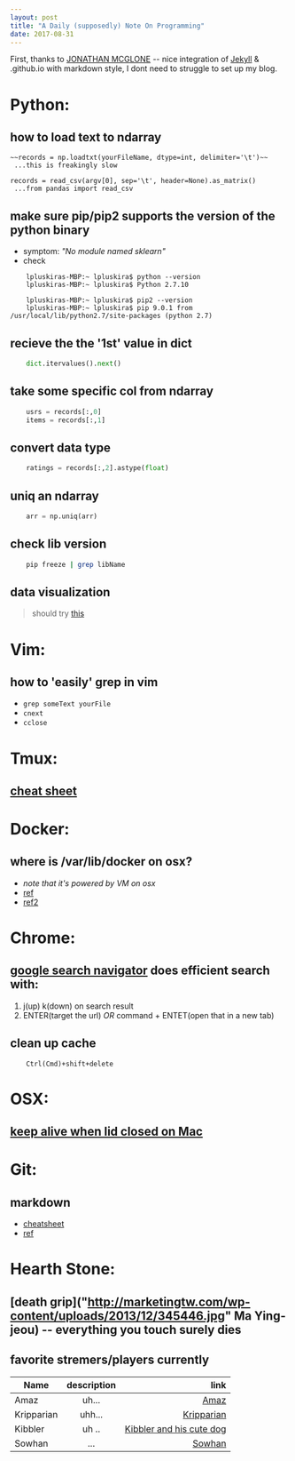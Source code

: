 ```yaml
---
layout: post
title: "A Daily (supposedly) Note On Programming"
date: 2017-08-31
---
```


First, thanks to [JONATHAN MCGLONE](http://jmcglone.com/guides/github-pages/ "an awesome tutorial") -- nice integration of [Jekyll](http://jekyllrb.com) & .github.io with markdown style, I dont need to struggle to set up my blog.

# Python:
## how to load text to ndarray
```
~~records = np.loadtxt(yourFileName, dtype=int, delimiter='\t')~~
 ...this is freakingly slow
    
records = read_csv(argv[0], sep='\t', header=None).as_matrix()
 ...from pandas import read_csv
```

## make sure pip/pip2 supports the version of the python binary
- symptom: *"No module named sklearn"*
- check 
```
    lpluskiras-MBP:~ lpluskira$ python --version
    lpluskiras-MBP:~ lpluskira$ Python 2.7.10
      
    lpluskiras-MBP:~ lpluskira$ pip2 --version
    lpluskiras-MBP:~ lpluskira$ pip 9.0.1 from /usr/local/lib/python2.7/site-packages (python 2.7)
```


## recieve the the '1st' value in dict
```python
    dict.itervalues().next()
```


## take some specific col from ndarray
```python
    usrs = records[:,0]
    items = records[:,1]
```


## convert data type
```python
    ratings = records[:,2].astype(float)
```


## uniq an ndarray
```python
    arr = np.uniq(arr)
```


## check lib version
```bash
    pip freeze | grep libName
```

## data visualization
>   should try [this](https://machinelearningmastery.com/visualize-machine-learning-data-python-pandas/)


# Vim:
## how to 'easily' grep in vim
- `grep someText yourFile`
- `cnext`
- `cclose`


# Tmux:
## [cheat sheet](https://gist.github.com/andreyvit/2921703)


# Docker:
## where is /var/lib/docker on osx?
- _note that it's powered by VM on osx_
- [ref](https://stackoverflow.com/questions/38532483/where-is-var-lib-docker-on-mac-os-x)
- [ref2](https://stackoverflow.com/questions/19234831/where-are-docker-images-stored-on-the-host-machine/37642236#37642236)


# Chrome:
## [google search navigator](https://github.com/infokiller/google-search-navigator) does efficient search with: 
1. j(up) k(down) on search result
2. ENTER(target the url) *OR* command + ENTET(open that in a new tab)


## clean up cache
```
    Ctrl(Cmd)+shift+delete
```


# OSX:
## [keep alive when lid closed on Mac](https://www.maketecheasier.com/prevent-mac-from-sleeping/ "Insomniax")


# Git:
## markdown
- [cheatsheet](https://github.com/adam-p/markdown-here/wiki/Markdown-Cheatsheet)
- [ref](https://daringfireball.net/projects/markdown/)


# Hearth Stone:
##  [death grip]("http://marketingtw.com/wp-content/uploads/2013/12/345446.jpg" Ma Ying-jeou) -- everything you touch surely dies

##  favorite stremers/players currently 

| Name          | description   | link  |
| ------------- |:-------------:| -----:|
| Amaz          | uh...         | [Amaz](https://www.youtube.com/channel/UC-kezFAw46x-9ctBUqVe86Q) |
| Kripparian    | uhh...        | [Kripparian](https://www.youtube.com/user/Kripparrian)   |
| Kibbler       | uh ..         | [Kibbler and his cute dog](https://www.youtube.com/channel/UCItISwABVRjboRSBBi6WYTA)    |
| Sowhan        | ...           | [Sowhan](https://www.youtube.com/user/b98504056) | 
